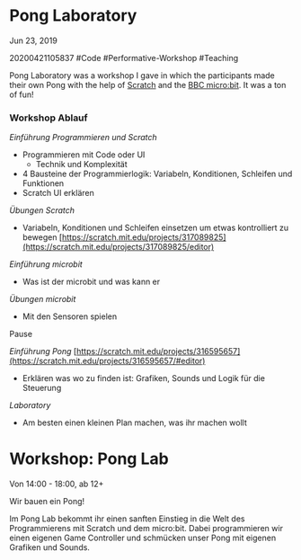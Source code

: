 # Pong Laboratory
Jun 23, 2019

20200421105837 #Code #Performative-Workshop #Teaching

Pong Laboratory was a workshop I gave in which the participants made their own Pong with the help of [Scratch](https://scratch.mit.edu/) and the [BBC micro:bit](https://microbit.org/). It was a ton of fun!

### Workshop Ablauf
*Einführung Programmieren und Scratch*

- Programmieren mit Code oder UI
    - Technik und Komplexität
- 4 Bausteine der Programmierlogik: Variabeln, Konditionen, Schleifen und Funktionen
- Scratch UI erklären

*Übungen Scratch*

- Variabeln, Konditionen und Schleifen einsetzen um etwas kontrolliert zu bewegen [https://scratch.mit.edu/projects/317089825](https://scratch.mit.edu/projects/317089825/editor)

*Einführung microbit*

- Was ist der microbit und was kann er

*Übungen microbit*

- Mit den Sensoren spielen

Pause

*Einführung Pong* [https://scratch.mit.edu/projects/316595657](https://scratch.mit.edu/projects/316595657/#editor)

- Erklären was wo zu finden ist: Grafiken, Sounds und Logik für die Steuerung

*Laboratory*

- Am besten einen kleinen Plan machen, was ihr machen wollt

# Workshop: Pong Lab

Von 14:00 - 18:00, ab 12+

Wir bauen ein Pong!

Im Pong Lab bekommt ihr einen sanften Einstieg in die Welt des Programmierens mit Scratch und dem micro:bit. Dabei programmieren wir einen eigenen Game Controller und schmücken unser Pong mit eigenen Grafiken und Sounds.